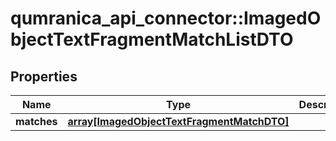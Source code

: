 # qumranica_api_connector::ImagedObjectTextFragmentMatchListDTO

## Properties
Name | Type | Description | Notes
------------ | ------------- | ------------- | -------------
**matches** | [**array[ImagedObjectTextFragmentMatchDTO]**](ImagedObjectTextFragmentMatchDTO.md) |  | [optional] 


